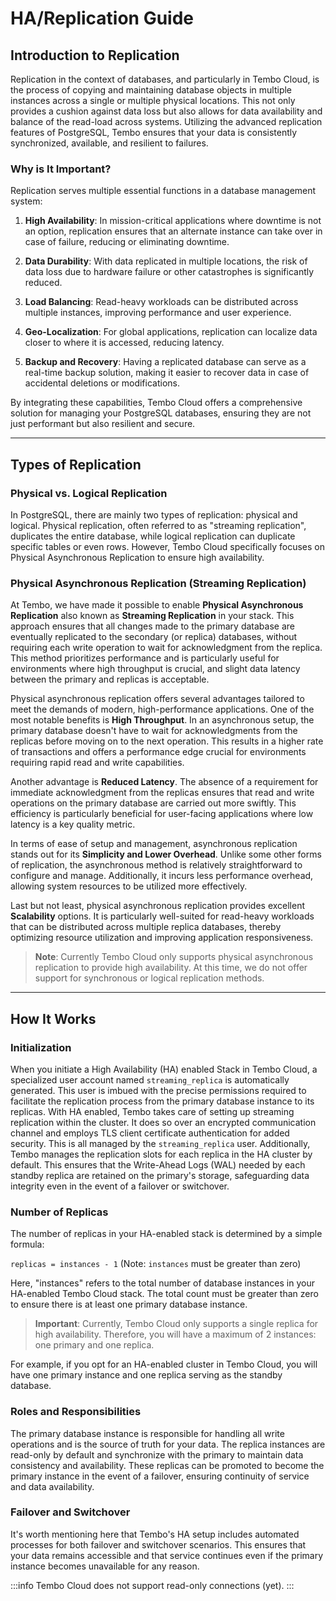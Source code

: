 # HA/Replication Guide

## Introduction to Replication

Replication in the context of databases, and particularly in Tembo Cloud, is the process of copying and maintaining database objects in multiple instances across a single or multiple physical locations. This not only provides a cushion against data loss but also allows for data availability and balance of the read-load across systems. Utilizing the advanced replication features of PostgreSQL, Tembo ensures that your data is consistently synchronized, available, and resilient to failures.

### Why is It Important?

Replication serves multiple essential functions in a database management system:

1. **High Availability**: In mission-critical applications where downtime is not an option, replication ensures that an alternate instance can take over in case of failure, reducing or eliminating downtime.
  
2. **Data Durability**: With data replicated in multiple locations, the risk of data loss due to hardware failure or other catastrophes is significantly reduced.

3. **Load Balancing**: Read-heavy workloads can be distributed across multiple instances, improving performance and user experience.

4. **Geo-Localization**: For global applications, replication can localize data closer to where it is accessed, reducing latency.

5. **Backup and Recovery**: Having a replicated database can serve as a real-time backup solution, making it easier to recover data in case of accidental deletions or modifications.

By integrating these capabilities, Tembo Cloud offers a comprehensive solution for managing your PostgreSQL databases, ensuring they are not just performant but also resilient and secure.

---

## Types of Replication

### Physical vs. Logical Replication

In PostgreSQL, there are mainly two types of replication: physical and logical. Physical replication, often referred to as "streaming replication", duplicates the entire database, while logical replication can duplicate specific tables or even rows. However, Tembo Cloud specifically focuses on Physical Asynchronous Replication to ensure high availability.

### Physical Asynchronous Replication (Streaming Replication)

At Tembo, we have made it possible to enable **Physical Asynchronous Replication** also known as **Streaming Replication** in your stack. This approach ensures that all changes made to the primary database are eventually replicated to the secondary (or replica) databases, without requiring each write operation to wait for acknowledgment from the replica. This method prioritizes performance and is particularly useful for environments where high throughput is crucial, and slight data latency between the primary and replicas is acceptable.

Physical asynchronous replication offers several advantages tailored to meet the demands of modern, high-performance applications. One of the most notable benefits is **High Throughput**. In an asynchronous setup, the primary database doesn't have to wait for acknowledgments from the replicas before moving on to the next operation. This results in a higher rate of transactions and offers a performance edge crucial for environments requiring rapid read and write capabilities.

Another advantage is **Reduced Latency**. The absence of a requirement for immediate acknowledgment from the replicas ensures that read and write operations on the primary database are carried out more swiftly. This efficiency is particularly beneficial for user-facing applications where low latency is a key quality metric.

In terms of ease of setup and management, asynchronous replication stands out for its **Simplicity and Lower Overhead**. Unlike some other forms of replication, the asynchronous method is relatively straightforward to configure and manage. Additionally, it incurs less performance overhead, allowing system resources to be utilized more effectively.

Last but not least, physical asynchronous replication provides excellent **Scalability** options. It is particularly well-suited for read-heavy workloads that can be distributed across multiple replica databases, thereby optimizing resource utilization and improving application responsiveness.

> **Note**: Currently Tembo Cloud only supports physical asynchronous replication to provide high availability. At this time, we do not offer support for synchronous or logical replication methods.

---

## How It Works

### Initialization

When you initiate a High Availability (HA) enabled Stack in Tembo Cloud, a specialized user account named `streaming_replica` is automatically generated. This user is imbued with the precise permissions required to facilitate the replication process from the primary database instance to its replicas. With HA enabled, Tembo takes care of setting up streaming replication within the cluster. It does so over an encrypted communication channel and employs TLS client certificate authentication for added security. This is all managed by the `streaming_replica` user. Additionally, Tembo manages the replication slots for each replica in the HA cluster by default. This ensures that the Write-Ahead Logs (WAL) needed by each standby replica are retained on the primary's storage, safeguarding data integrity even in the event of a failover or switchover.

### Number of Replicas

The number of replicas in your HA-enabled stack is determined by a simple formula:

`replicas = instances - 1` (Note: `instances` must be greater than zero)

Here, "instances" refers to the total number of database instances in your HA-enabled Tembo Cloud stack. The total count must be greater than zero to ensure there is at least one primary database instance. 

> **Important**: Currently, Tembo Cloud only supports a single replica for high availability. Therefore, you will have a maximum of 2 instances: one primary and one replica.

For example, if you opt for an HA-enabled cluster in Tembo Cloud, you will have one primary instance and one replica serving as the standby database.

### Roles and Responsibilities

The primary database instance is responsible for handling all write operations and is the source of truth for your data. The replica instances are read-only by default and synchronize with the primary to maintain data consistency and availability. These replicas can be promoted to become the primary instance in the event of a failover, ensuring continuity of service and data availability.

### Failover and Switchover

It's worth mentioning here that Tembo's HA setup includes automated processes for both failover and switchover scenarios. This ensures that your data remains accessible and that service continues even if the primary instance becomes unavailable for any reason.

:::info
Tembo Cloud does not support read-only connections (yet).
:::
